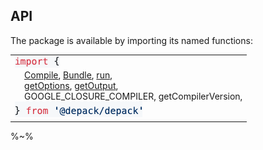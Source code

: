 ## API

The package is available by importing its named functions:

<table>
<tr/>
<tr><td>
<a href="#api"><img src=".documentary/import1.png"></a><br>
&nbsp;&nbsp;&nbsp;&nbsp;<a href="#async-compileoptions-compileconfigrunoptions-runconfigcompilerargs-arraystring-string">Compile</a>, <a href="#async-bundleoptions-bundleconfigrunoptions-runconfigcompilerargs-arraystring-string">Bundle</a>, <a href="#async-runargs-arraystringopts-runconfig-string">run</a>,<br>
&nbsp;&nbsp;&nbsp;&nbsp;<a href="#getoptionsoptions-getoptions-array">getOptions</a>, <a href="#getoutputoutput-stringsrc-string-string">getOutput</a>,<br>
&nbsp;&nbsp;&nbsp;&nbsp;GOOGLE_CLOSURE_COMPILER, getCompilerVersion,<br>
<a href="#api"><img src=".documentary/from2.png"></a>
</td></tr>
</table>

<!-- ```js
import {
  Compile, Bundle, run,
  getOptions, getOutput,
  GOOGLE_CLOSURE_COMPILER, getCompilerVersion,
} from '@depack/depack'
``` -->

%~%